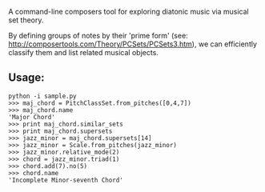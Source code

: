 A command-line composers tool for exploring diatonic music via musical set theory.

By defining groups of notes by their 'prime form' (see: http://composertools.com/Theory/PCSets/PCSets3.htm), we can efficiently classify them and list related musical objects.

## Usage:
    python -i sample.py
    >>> maj_chord = PitchClassSet.from_pitches([0,4,7])
    >>> maj_chord.name
    'Major Chord'
    >>> print maj_chord.similar_sets
    >>> print maj_chord.supersets
    >>> jazz_minor = maj_chord.supersets[14]
    >>> jazz_minor = Scale.from_pitches(jazz_minor)
    >>> jazz_minor.relative_mode(2)
    >>> chord = jazz_minor.triad(1)
    >>> chord.add(7).no(5)
    >>> chord.name
    'Incomplete Minor-seventh Chord'
  
